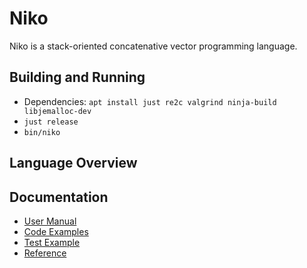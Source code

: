 # Niko

Niko is a stack-oriented concatenative vector programming language. 

## Building and Running

- Dependencies: `apt install just re2c valgrind ninja-build libjemalloc-dev`
- `just release`
- `bin/niko`

## Language Overview

## Documentation

- [User Manual](docs/manual.md)
- [Code Examples](docs/examples.md)
- [Test Example](docs/example_test.md)
- [Reference](docs/reference.md)
